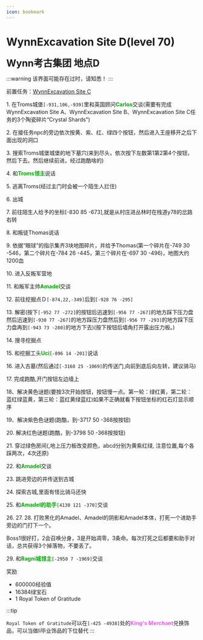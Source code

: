 ```yaml
---
icon: bookmark
---
```



# WynnExcavation Site D(level 70)
<span style="font-size: 25px;">**Wynn考古集团 地点D**</span>

:::warning
该界面可能存在过时，请知悉！
:::

前置任务：[WynnExcavation Site C](/quests/lvl51-60/level%2055%20-%20wynnexcavation%20site%20c%20.html)


<span class="stage-index">1.</span> 在Troms城堡`[-931,106,-939]`里和英国顾问<font color=00AA00>**Carlos**</font>交谈(需要有完成WynnExcavation	Site	A、WynnExcavation	Site B、WynnExcavation	Site	C任务的3个陶瓷碎片“Crystal Shards”)

<span class="stage-index">2.</span> 在接任务npc的旁边依次按黄、紫、红、绿四个按钮，然后进入王座移开之后下面出现的洞口

<span class="stage-index">3.</span> 搜索Troms城堡城堡的地下墓穴(来到尽头，依次按下左数第1第2第4个按钮，然后下去。然后继续前进，经过跑酷啥的)

<span class="stage-index">4.</span> 和<font color=00AA00>**Troms领主**</font>说话

<span class="stage-index">5.</span> 逃离Troms(经过主门时会被一个陌生人拦住)

<span class="stage-index">6.</span> 出城

<span class="stage-index">7.</span> 前往陌生人给予的坐标[-830 85 -673],就是从村庄进丛林时在栈道y78的岔路右转

<span class="stage-index">8.</span> 和叛徒Thomas说话

<span class="stage-index">9.</span> 依据“眼球”的指示集齐3块地图碎片，并给予Thomas(第一个碎片在-749 30 -546，第二个碎片在-784 26 -445，第三个碎片在-697 30 -496)，地图大约1200血

<span class="stage-index">10.</span> 进入反叛军营地

<span class="stage-index">11.</span> 和叛军主帅<font color=00AA00>**Amadel**</font>交谈

<span class="stage-index">12.</span> 前往挖掘点Ｄ`[-874,22,-349]`后到`[-928 76 -295]`

<span class="stage-index">13.</span> 解密(按下`[-952 77 -272]`的按钮后迅速到`[-956 77 -267]`的地方踩下压力盘然后迅速到`[-930 77 -267]`的地方踩压力盘然后到`[-956 77 -293]`的地方踩下压力盘再到`[-943 73 -280]`的地方下去)(按下按钮后墙角打开露出压力板。)

<span class="stage-index">14.</span> 搜寻挖掘点

<span class="stage-index">15.</span> 和挖掘工头<font color=00AA00>**Uci**</font>`[-896 14 -201]`说话

<span class="stage-index">16.</span> 进入古墓(然后通过`[-3168 25 -1069]`的传送门,向前到底后向左转，建议骑马)

<span class="stage-index">17.</span> 完成跑酷,开门按钮左边墙上

18、解决黄色谜题(要按3次开始按钮，按钮慢一点。第一轮：绿红黄，第二轮：蓝红绿蓝黄，第三轮：蓝红黄绿蓝红)如果不正确就看下按钮坐标的红石灯显示顺序

19、解决紫色色谜题(跑酷，到-3717 50 -368按按钮)

<span class="stage-index">20.</span> 解决红色谜题(跑酷，到-3798 50 -368按按钮)

<span class="stage-index">21.</span> 穿过绿色房间(,地上压力板改变颜色，abcd分别为黄紫红绿, 注意位置,每个各踩两次，4次还原)

<span class="stage-index">22.</span> 和<font color=00AA00>**Amadel**</font>交谈

<span class="stage-index">23.</span> 跳进旁边的井传送到古城

<span class="stage-index">24.</span> 探索古城,里面有怪比骑马还快

<span class="stage-index">25.</span> 和<font color=00AA00>**Amadel的助手**</font>`[4130 121 -370]`交谈

<span class="stage-index">26. 27. 28.</span> 打败黑化的Amadel、Amadel的阴影和Amadel本体，打死一个进助手旁边的门打下一个。

   Boss1很好打，2会召唤分身，3是开始凋零，3条命。每次打死之后都要和助手对话，总共获得3个掉落物，不要丢了。

<span class="stage-index">29.</span> 和<font color=00AA00>**Ragni城领主**</font>`[-2950 7 -1969]`交谈

奖励
+ 600000经验值
+ 16384绿宝石
+ 1	Royal Token of Gratitude


:::tip

`Royal Token of Gratitude`可以在`[-425 -4938]`处的<font color=FF55FF>**King's Merchant**</font>兑换饰品，可以当做li毕业饰品的下位替代
:::